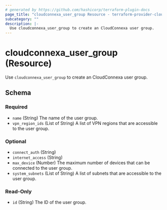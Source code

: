 ```yaml
---
# generated by https://github.com/hashicorp/terraform-plugin-docs
page_title: "cloudconnexa_user_group Resource - terraform-provider-cloudconnexa"
subcategory: ""
description: |-
  Use cloudconnexa_user_group to create an CloudConnexa user group.
---
```


# cloudconnexa_user_group (Resource)

Use `cloudconnexa_user_group` to create an CloudConnexa user group.



<!-- schema generated by tfplugindocs -->
## Schema

### Required

- `name` (String) The name of the user group.
- `vpn_region_ids` (List of String) A list of VPN regions that are accessible to the user group.

### Optional

- `connect_auth` (String)
- `internet_access` (String)
- `max_device` (Number) The maximum number of devices that can be connected to the user group.
- `system_subnets` (List of String) A list of subnets that are accessible to the user group.

### Read-Only

- `id` (String) The ID of the user group.
